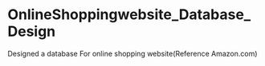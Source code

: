 # OnlineShoppingwebsite_Database_Design
Designed a database For online shopping website(Reference Amazon.com)
